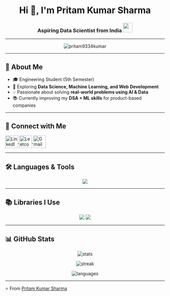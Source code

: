 <h1 align="center">Hi 👋, I'm Pritam Kumar Sharma</h1>
<h3 align="center">Aspiring Data Scientist from India <img src="https://em-content.zobj.net/thumbs/240/apple/354/flag-india_1f1ee-1f1f3.png" width="30"/></h3>

---

<p align="center">
  <img src="https://komarev.com/ghpvc/?username=pritam9334kumar&label=Profile%20views&color=0e75b6&style=flat" alt="pritam9334kumar" />
</p>

---

## 🌟 About Me  
- 🎓 Engineering Student (5th Semester)  
- 🔭 Exploring **Data Science, Machine Learning, and Web Development**  
- 💡 Passionate about solving **real-world problems using AI & Data**  
- 📚 Currently improving my **DSA + ML skills** for product-based companies  

---

## 🔗 Connect with Me  
<p align="left">
  <a href="https://linkedin.com/in/pritam-kumar-ggct-9b407b328" target="blank">
    <img align="center" src="https://skillicons.dev/icons?i=linkedin" alt="LinkedIn" height="40" width="40" />
  </a>
  <a href="https://www.leetcode.com/pritam9334sharma" target="blank">
    <img align="center" src="https://raw.githubusercontent.com/rahuldkjain/github-profile-readme-generator/master/src/images/icons/Social/leet-code.svg" alt="Leetcode" height="40" width="40" />
  </a>
  <a href="mailto:pritam9334kumar@gmail.com" target="blank">
    <img align="center" src="https://skillicons.dev/icons?i=gmail" alt="Gmail" height="40" width="40" />
  </a>
</p>

---

## 🛠️ Languages & Tools  
<p align="center"> 
  <img src="https://skillicons.dev/icons?i=python,cpp,mysql,html,css,flask,git" />
</p>

---

## 📚 Libraries I Use  
<p align="center">
  <img src="https://img.shields.io/badge/Numpy-%23013243.svg?style=for-the-badge&logo=numpy&logoColor=white"/>  
  <img src="https://img.shields.io/badge/Pandas-%23150458.svg?style=for-the-badge&logo=pandas&logoColor=white"/>  
</p>

---

## 📊 GitHub Stats  

<p align="center">
  <img src="https://github-readme-stats.vercel.app/api?username=pritam9334kumar&show_icons=true&theme=radical" alt="stats" />
</p>

<p align="center">
  <img src="https://github-readme-streak-stats.herokuapp.com/?user=pritam9334kumar&theme=radical" alt="streak" />
</p>

<p align="center">
  <img src="https://github-readme-stats.vercel.app/api/top-langs/?username=pritam9334kumar&layout=compact&theme=radical" alt="languages" />
</p>

---

⭐️ From [Pritam Kumar Sharma](https://github.com/pritam9334kumar)

